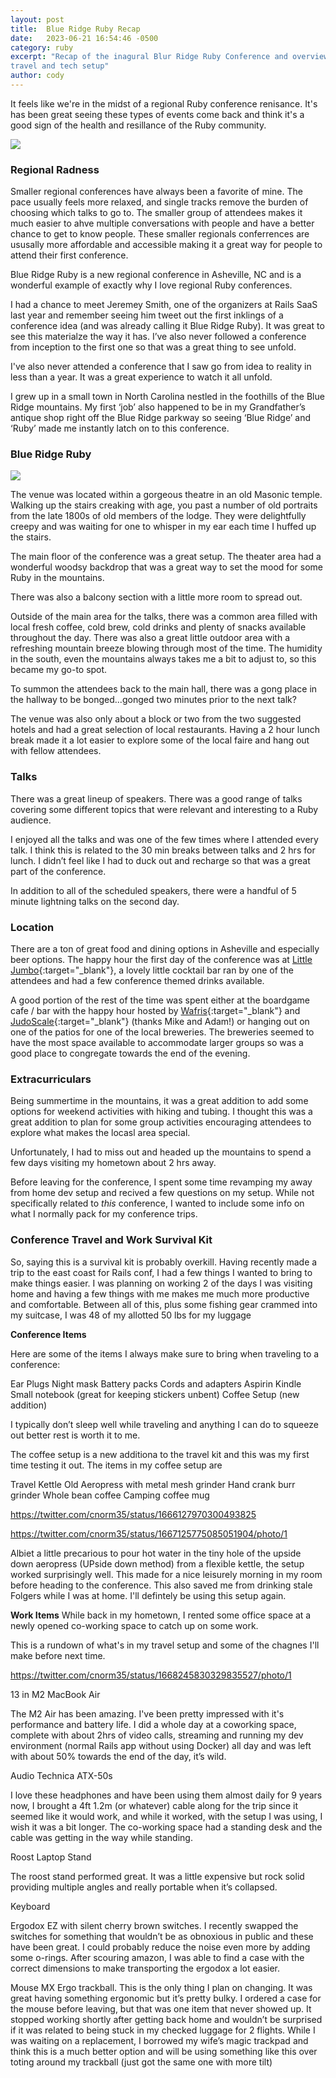 ```yaml
---
layout: post
title:  Blue Ridge Ruby Recap
date:   2023-06-21 16:54:46 -0500
category: ruby
excerpt: "Recap of the inagural Blur Ridge Ruby Conference and overview of my
travel and tech setup"
author: cody
---
```

<!-- If it seems like there’s been a resurgence in regional ruby conferences, it’s because there has been.  It’s been great seeing these type of events start coming back to life.  Smaller regional conferences were always a favorite of mine.  It’s feels like a much more relaxed pace, in a good way, and with a smaller group of attendees, it’s much easier to have repeat conversations with people and really get a chance to get to know one another. These smaller regional conferences are usually more affordable enticing people to their first conference. -->

It feels like we're in the midst of a regional Ruby conference renisance.  It's
has been great seeing these types of events come back and think it's a good sign
of the health and resillance of the Ruby community.

<img class="position-relative mx-auto rounded w-100 shadow-lg" src="https://upload.wikimedia.org/wikipedia/commons/0/0e/Asheville_at_dusk.jpg" />


### Regional Radness

Smaller regional conferences have always been a favorite of mine.  The pace
usually feels more relaxed, and single tracks remove the burden of choosing
which talks to go to.  The smaller group of attendees makes it much easier to
ahve multiple conversations with people and have a better chance to get to know
people.  These smaller regionals conferrences are ususally more affordable and
accessible making it a great way for people to attend their first conference.

Blue Ridge Ruby is a new regional conference in Asheville, NC and is a wonderful example of exactly why I love regional Ruby conferences.

I had a chance to meet Jeremey Smith, one of the organizers at Rails SaaS last year and remember seeing him tweet out the first inklings of a conference idea (and was already calling it Blue Ridge Ruby). It was great to see this materialze the way it has. I’ve also never followed a conference from inception to the first one so that was a great thing to see unfold.

I've also never attended a conference that I saw go from idea to reality in less
than a year.  It was a great experience to watch it all unfold.

I grew up in a small town in North Carolina nestled in the foothills of the Blue Ridge mountains.  My first ‘job’ also happened to be in my Grandfather’s antique shop right off the Blue Ridge parkway so seeing ‘Blue Ridge’ and ‘Ruby’ made me instantly latch on to this conference.

### Blue Ridge Ruby

<!-- The conference venue was located within a gorgeous theatre in an old Masoic temple.  Walking up the creepy and old stairs, you walk past a number of portraits of old members of the lodge from the 1800s.  They were delightful creepy and was waiting for one to whisper in my ear as I huffed up the stairs. -->

<img src="https://blueridgeruby.com/images/theater.jpg" />

The venue was located within a gorgeous theatre in an old Masonic temple.
Walking up the stairs creaking with age, you past a number of old portraits from
the late 1800s of old members of the lodge.  They were delightfully creepy and
was waiting for one to whisper in my ear each time I huffed up the stairs.

The main floor of the conference was a great setup.  The theater area had a wonderful woodsy backdrop that was a great way to set the mood for some Ruby in the mountains.

There was also a balcony section with a little more room to spread out.

Outside of the main area for the talks, there was a common area filled with local fresh coffee, cold brew, cold drinks and plenty of snacks available throughout the day.  There was also a great little outdoor area with a refreshing mountain breeze blowing through most of the time.  The humidity in the south, even the mountains always takes me a bit to adjust to, so this became my go-to spot.

To summon the attendees back to the main hall, there was a gong place in the hallway to be bonged...gonged two minutes prior to the next talk?

The venue was also only about a block or two from the two suggested hotels and had a great selection of local restaurants.  Having a 2 hour lunch break made it a lot easier to explore some of the local faire and hang out with fellow attendees.

<!-- One the second day, after dropping off my conference shirt at my hotel during lunch, I was walking back and saw one of those signs right off exit ramps saying there was a Bojangles close by.  Since my departing flight from CO was 7 hours late, I wasn’t able to swing by when I was planning to.  I let the sweet siren’s song of cajun filet biscuits lure me like some unknowing sailor and made a U-turn.  The organizers did a great job with making sure everyone were aware of the social and lunch plans in slack.  I didn’t want to dupe someone into heading to a fast food chicken and biscuits joint. -->


### Talks

There was a great lineup of speakers. There was a good range of talks covering some different topics that were relevant and interesting to a Ruby audience.

I enjoyed all the talks and was one of the few times where I attended every talk. I think this is related to the 30 min breaks between talks and 2 hrs for lunch.  I didn’t feel like I had to duck out and recharge so that was a great part of the conference.

In addition to all of the scheduled speakers, there were a handful of 5 minute lightning talks on the second day.


### Location

There are a ton of great food and dining options in Asheville and especially beer options.  The happy hour the first day of the conference was at [Little Jumbo](https://www.littlejumbobar.com/){:target="_blank"}, a lovely little cocktail bar ran by one of the attendees and had a few conference themed drinks available.

A good portion of the rest of the time was spent either at the boardgame cafe / bar with the happy hour hosted by [Wafris](https://wafris.org/){:target="_blank"} and [JudoScale](https://judoscale.com/){:target="_blank"} (thanks Mike and Adam!) or hanging out on one of the patios for one of the local breweries.  The breweries seemed to have the most space available to accommodate larger groups so was a good place to congregate towards the end of the evening.


### Extracurriculars
Being summertime in the mountains, it was a great addition to add some options for weekend activities with hiking and tubing. I thought this was a great addition to plan for some group activities encouraging attendees to explore what makes the locasl area special.

Unfortunately, I had to miss out and headed up the mountains to spend a few days visiting my hometown about 2 hrs away.

Before leaving for the conference, I spent some time revamping my away from home
dev setup and recived a few questions on my setup. While not specifically
related to _this_ conference, I wanted to include some info on what I normally
pack for my conference trips.

### Conference Travel and Work Survival Kit

So, saying this is a survival kit is probably overkill.  Having recently made a trip to the east coast for Rails conf, I had a few things I wanted to bring to make things easier.  I was planning on working 2 of the days I was visiting home and having a few things with me makes me much more productive and comfortable.  Between all of this, plus some fishing gear crammed into my suitcase, I was 48 of my allotted 50 lbs for my luggage

**Conference Items**

Here are some of the items I always make sure to bring when traveling to a
conference:

Ear Plugs
Night mask
Battery packs
Cords and adapters
Aspirin
Kindle
Small notebook (great for keeping stickers unbent)
Coffee Setup (new addition)

I typically don’t sleep well while traveling and anything I can do to squeeze out better rest is worth it to me.

The coffee setup is a new additiona to the travel kit and this was my first time
testing it out. The items in my coffee setup are

Travel Kettle
Old Aeropress with metal mesh grinder
Hand crank burr grinder
Whole bean coffee
Camping coffee mug

https://twitter.com/cnorm35/status/1666127970300493825

https://twitter.com/cnorm35/status/1667125775085051904/photo/1


<!-- Albiet a little precarious to pour almost boiling water (at my resident altitude, water boils at 194F/90 C which is just about perfect for coffee so I poured too soon and burnt the first run, but still much better than the keruig who was last cleaned god knows when) into the tiny hole of the upside down aeropress (if you haven’t tried it, here’s what it is) from a not solid kettle, this whole setup worked surprisingly well and made for a nice leisurely morning in my room before heading to the conference for the day.  This also kept me from having to drink pre-ground Folgers while I was at home.  I’m too old to drink terrible coffee unles the alternative is no coffee so I’m not going back.  This whole setup actually worked pretty well and will be using it again in the future. -->
Albiet a little precarious to pour hot water in the tiny hole of the upside down
aeropress (UPside down method) from a flexible kettle, the setup worked
surprisingly well. This made for a nice leisurely morning in my room before
heading to the conference.  This also saved me from drinking stale Folgers while
I was at home.  I'll defintely be using this setup again.

**Work Items**
While back in my hometown, I rented some office space at a newly opened
co-working space to catch up on some work.

This is a rundown of what's in my travel setup and some of the chagnes I'll make
before next time.

https://twitter.com/cnorm35/status/1668245830329835527/photo/1


13 in M2 MacBook Air

The M2 Air has been amazing.  I've been pretty impressed with it's performance and battery life. I did a whole day at a coworking space, complete with about 2hrs of video calls, streaming and running my dev environment (normal Rails app without using Docker) all day and was left with about 50% towards the end of the day, it’s wild.

Audio Technica ATX-50s

I love these headphones and have been using them almost daily for 9 years now, I brought a 4ft 1.2m (or whatever) cable along for the trip since it seemed like it would work, and while it worked, with the setup I was using, I wish it was a bit longer. The co-working space had a standing desk and the cable was getting in the way while standing.

Roost Laptop Stand

The roost stand performed great.  It was a little expensive but rock solid providing multiple angles and really portable when it’s collapsed.

Keyboard

Ergodox EZ with silent cherry brown switches.  I recently swapped the switches for something that wouldn’t be as obnoxious in public and these have been great.  I could probably reduce the noise even more by adding some o-rings. After scouring amazon, I was able to find a case with the correct dimensions to make transporting the ergodox a lot easier.

Mouse
MX Ergo trackball.  This is the only thing I plan on changing.  It was great having something ergonomic but it’s pretty bulky.  I ordered a case for the mouse before leaving, but that was one item that never showed up.  It stopped working shortly after getting back home and wouldn’t be surprised if it was related to being stuck in my checked luggage for 2 flights. While I was waiting on a replacement, I borrowed my wife’s magic trackpad and think this is a much better option and will be using something like this over toting around my trackball (just got the same one with more tilt)



